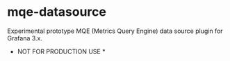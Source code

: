 # mqe-datasource

Experimental prototype MQE (Metrics Query Engine) data source plugin for Grafana 3.x.
* NOT FOR PRODUCTION USE *
